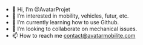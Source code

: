 - 👋 Hi, I’m @AvatarProjet
- 👀 I’m interested in mobility, vehicles, futur, etc.
- 🌱 I’m currently learning how to use Github.
- 💞️ I’m looking to collaborate on mechanical issues.
- 📫 How to reach me contact@avatarmobilite.com

<!---
AvatarProjet/AvatarProjet is a ✨ special ✨ repository because its `README.md` (this file) appears on your GitHub profile.
You can click the Preview link to take a look at your changes.
--->

